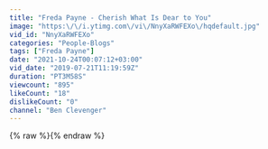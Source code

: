```yaml
---
title: "Freda Payne - Cherish What Is Dear to You"
image: "https:\/\/i.ytimg.com\/vi\/NnyXaRWFEXo\/hqdefault.jpg"
vid_id: "NnyXaRWFEXo"
categories: "People-Blogs"
tags: ["Freda Payne"]
date: "2021-10-24T00:07:12+03:00"
vid_date: "2019-07-21T11:19:59Z"
duration: "PT3M58S"
viewcount: "895"
likeCount: "18"
dislikeCount: "0"
channel: "Ben Clevenger"
---
```

{% raw %}{% endraw %}
